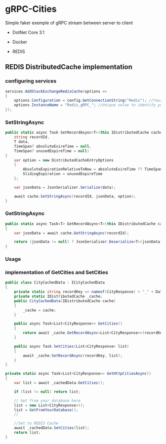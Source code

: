 # gRPC-Cities

Simple faker exemple of gRPC stream between server to client

- DotNet Core 3.1

- Docker

- REDIS

## REDIS DistributedCache implementation

### configuring services

```cs
services.AddStackExchangeRedisCache(options => 
{
    options.Configuration = config.GetConnectionString("Redis"); //Your connection string
    options.InstanceName = "Redis_gRPC_"; //Unique value to identify your's app key
});
```

### SetStringAsync

```cs
public static async Task SetRecordAsync<T>(this IDistributedCache cache, 
    string recordId, 
    T data, 
    TimeSpan? absoluteExireTime = null, 
    TimeSpan? unusedExpireTime = null)
{
    var option = new DistributedCacheEntryOptions
    {
        AbsoluteExpirationRelativeToNow = absoluteExireTime ?? TimeSpan.FromSeconds(60),
        SlidingExpiration = unusedExpireTime
    };

    var jsonData = JsonSerializer.Serialize(data);

    await cache.SetStringAsync(recordId, jsonData, option);
}
```

### GetStringAsync

```cs
public static async Task<T> GetRecordAsync<T>(this IDistributedCache cache, string recordId)
{
    var jsonData = await cache.GetStringAsync(recordId);

    return (jsonData != null) ? JsonSerializer.Deserialize<T>(jsonData) : default(T);
}
```

### Usage

### implementation of GetCities and SetCities

```cs
public class CityCachedData : ICityCachedData
{
    private static string recordKey => nameof(CityResponse) + "_" + DateTime.Now.ToString("yyyyMMdd_hhmm");
    private static IDistributedCache _cache;
    public CityCachedData(IDistributedCache cache)
    {
        _cache = cache;
    }

    public async Task<List<CityResponse>> GetCities()
    {
        return await _cache.GetRecordAsync<List<CityResponse>>(recordKey);
    }

    public async Task SetCities(List<CityResponse> list)
    {
        await _cache.SetRecordAsync(recordKey, list);
    }
}
```

```cs
private static async Task<List<CityResponse>> GetHttpCitiesAsync()
{
    var list = await _cachedData.GetCities();

    if (list != null) return list;

    // Get from your database here
    list = new List<CityResponse>();
    list = GetFromYourDatabase();
    //

    //Set to REDIS Cache
    await _cachedData.SetCities(list);
    return list;
} 
```